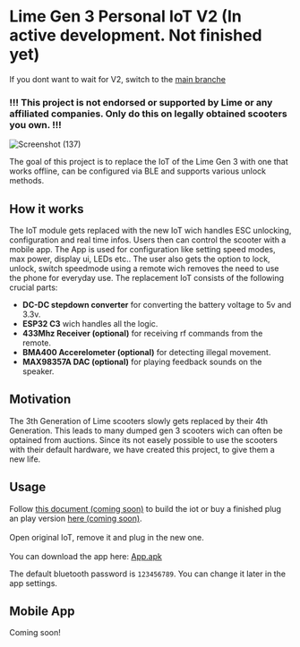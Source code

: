 # Lime Gen 3 Personal IoT V2 (In active development. Not finished yet)
If you dont want to wait for V2, switch to the [main branche](https://github.com/A-Emile/Lime_Gen3_IoT_Replacement/tree/main)
### !!! This project is not endorsed or supported by Lime or any affiliated companies. Only do this on legally obtained scooters you own. !!!

![Screenshot (137)](https://github.com/user-attachments/assets/22a7ad7d-2851-4104-bd65-90a0eeb4ff31)

The goal of this project is to replace the IoT of the Lime Gen 3 with one that works offline, can be configured via BLE and supports various unlock methods.

## How it works
The IoT module gets replaced with the new IoT wich handles ESC unlocking, configuration and real time infos. Users then can control the scooter with a mobile app. The App is used for configuration like setting speed modes, max power, display ui, LEDs etc.. The user also gets the option to lock, unlock, switch speedmode using a remote wich removes the need to use the phone for everyday use.
The replacement IoT consists of the following crucial parts:
- **DC-DC stepdown converter** for converting the battery voltage to 5v and 3.3v.
- **ESP32 C3** wich handles all the logic.
- **433Mhz Receiver (optional)** for receiving rf commands from the remote.
- **BMA400 Accerelometer (optional)** for detecting illegal movement.
- **MAX98357A DAC (optional)** for playing feedback sounds on the speaker.

## Motivation
The 3th Generation of Lime scooters slowly gets replaced by their 4th Generation.
This leads to many dumped gen 3 scooters wich can often be optained from auctions.
Since its not easely possible to use the scooters with their default hardware, we have created this project, to give them a new life.

## Usage
Follow [this document (coming soon)]() to build the iot or buy a finished plug an play version [here (coming soon)]().<br></br>
Open original IoT, remove it and plug in the new one.<br></br>
You can download the app here: [App.apk](https://github.com/A-Emile/Lime_Gen3_IoT_Replacement/raw/main/App.apk)

The default bluetooth password is `123456789`. You can change it later in the app settings.

## Mobile App
Coming soon!
